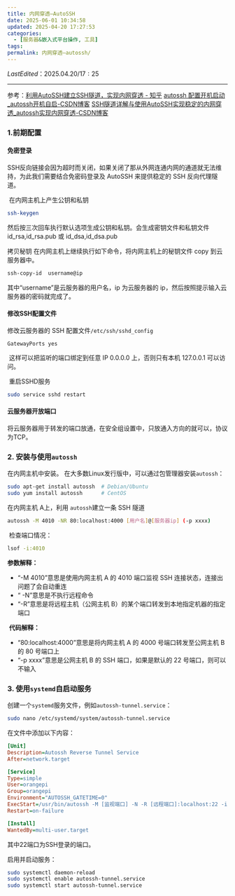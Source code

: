 ```yaml
---
title: 内网穿透—AutoSSH
date: 2025-06-01 10:34:58
updated: 2025-04-20 17:27:53
categories:
  - [服务器&嵌入式平台操作, 工具]
tags:
permalink: 内网穿透—autossh/
---
```


$Last Edited：2025.04.20/17:25$
___

参考：[利用AutoSSH建立SSH隧道，实现内网穿透 - 知乎](https://zhuanlan.zhihu.com/p/112227542)
[autossh 配置开机启动_autossh开机自启-CSDN博客](https://blog.csdn.net/matrix273/article/details/104058716)
[SSH隧道详解与使用AutoSSH实现稳定的内网穿透_autossh实现内网穿透-CSDN博客](https://blog.csdn.net/yao51011010/article/details/137122354)
### 1.前期配置
#### 免密登录
​SSH反向链接会因为超时而关闭，如果关闭了那从外网连通内网的通道就无法维持，为此我们需要结合免密码登录及 AutoSSH 来提供稳定的 SSH 反向代理隧道。

​ 在内网主机上产生公钥和私钥
```bash
ssh-keygen
```
然后按三次回车执行默认选项生成公钥和私钥。会生成密钥文件和私钥文件 id_rsa,id_rsa.pub 或 id_dsa,id_dsa.pub

​拷贝秘钥 在内网主机上继续执行如下命令，将内网主机上的秘钥文件 copy 到云服务器中。
```bash
ssh-copy-id  username@ip
```
其中“username”是云服务器的用户名，ip 为云服务器的 ip，然后按照提示输入云服务器的密码就完成了。

#### 修改SSH配置文件
修改云服务器的 SSH 配置文件`/etc/ssh/sshd_config`
```text
GatewayPorts yes
```
​ 这样可以把监听的端口绑定到任意 IP 0.0.0.0 上，否则只有本机 127.0.0.1 可以访问。

​ 重启SSHD服务
```bash
sudo service sshd restart
```

#### 云服务器开放端口
将云服务器用于转发的端口放通，在安全组设置中，只放通入方向的就可以，协议为TCP。

### 2. 安装与使用`autossh`
在内网主机中安装。
在大多数Linux发行版中，可以通过包管理器安装`autossh`：
```bash
sudo apt-get install autossh  # Debian/Ubuntu
sudo yum install autossh      # CentOS
```

在内网主机 A上，利用 `autossh`建立一条 SSH 隧道
```bash
autossh -M 4010 -NR 80:localhost:4000 [用户名]@[服务器ip] (-p xxxx)
```
​
检查端口情况：
```bash
lsof -i:4010
```

**参数解释：**
- “-M 4010”意思是使用内网主机 A 的 4010 端口监视 SSH 连接状态，连接出问题了会自动重连
- “ -N”意思是不执行远程命令
- “-R”意思是将远程主机（公网主机 B）的某个端口转发到本地指定机器的指定端口

​ **代码解释：**
- “80:localhost:4000”意思是将内网主机 A 的 4000 号端口转发至公网主机 B 的 80 号端口上  
- “-p xxxx”意思是公网主机 B 的 SSH 端口，如果是默认的 22 号端口，则可以不输入

### 3. 使用`systemd`自启动服务

创建一个`systemd`服务文件，例如`autossh-tunnel.service`：
```bash
sudo nano /etc/systemd/system/autossh-tunnel.service
```

在文件中添加以下内容：
```ini
[Unit]
Description=Autossh Reverse Tunnel Service
After=network.target

[Service]
Type=simple
User=orangepi
Group=orangepi
Environment="AUTOSSH_GATETIME=0"
ExecStart=/usr/bin/autossh -M [监视端口] -N -R [远程端口]:localhost:22 -i /home/orangepi/.ssh/id_rsa [用户名]@[服务器ip]
Restart=on-failure

[Install]
WantedBy=multi-user.target
```
其中22端口为SSH登录的端口。

启用并启动服务：
```bash
sudo systemctl daemon-reload
sudo systemctl enable autossh-tunnel.service
sudo systemctl start autossh-tunnel.service
```